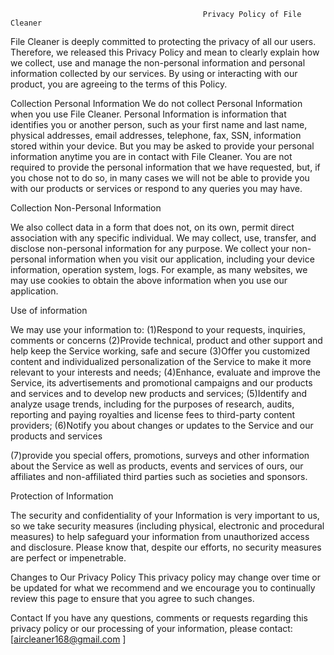                                                Privacy Policy of File Cleaner

File Cleaner is deeply committed to protecting the privacy of all our users. Therefore, we released this Privacy Policy and mean to clearly explain how we collect, use and manage the non-personal information and personal information collected by our services.
By using or interacting with our product, you are agreeing to the terms of this Policy.

Collection Personal Information
We do not collect Personal Information when you use File Cleaner. Personal Information is information that identifies you or another person, such as your first name and last name, physical addresses, email addresses, telephone, fax, SSN, information stored within your device.
But you may be asked to provide your personal information anytime you are in contact with File Cleaner. You are not required to provide the personal information that we have requested, but, if you chose not to do so, in many cases we will not be able to provide you with our products or services or respond to any queries you may have.

Collection Non-Personal Information

We also collect data in a form that does not, on its own, permit direct association with any specific individual. We may collect, use, transfer, and disclose non-personal information for any purpose. We collect your non-personal information when you visit our application, including your device information, operation system, logs. For example, as many websites, we may use cookies to obtain the above information when you use our application. 



Use of information

We may use your information to:
(1)Respond to your requests, inquiries, comments or concerns
(2)Provide technical, product and other support and help keep the Service working, safe and secure
(3)Offer you customized content and individualized personalization of the Service to make it more relevant to your interests and needs;
(4)Enhance, evaluate and improve the Service, its advertisements and promotional campaigns and our products and services and to develop new products and services;
(5)Identify and analyze usage trends, including for the purposes of research, audits, reporting and paying royalties and license fees to third-party content providers;
(6)Notify you about changes or updates to the Service and our products and services

(7)provide you special offers, promotions, surveys and other information about the Service as well as products, events and services of ours, our affiliates and non-affiliated third parties such as societies and sponsors.

Protection of Information

The security and confidentiality of your Information is very important to us, so we take security measures (including physical, electronic and procedural measures) to help safeguard your information from unauthorized access and disclosure. Please know that, despite our efforts, no security measures are perfect or impenetrable.

Changes to Our Privacy Policy
This privacy policy may change over time or be updated for what we recommend and we encourage you to continually review this page to ensure that you agree to such changes.

Contact
If you have any questions, comments or requests regarding this privacy policy or our processing of your information, please contact: [aircleaner168@gmail.com ]
